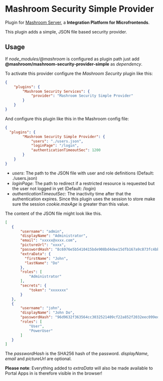 
# Mashroom Security Simple Provider

Plugin for [Mashroom Server](https://www.mashroom-server.com), a **Integration Platform for Microfrontends**.

This plugin adds a simple, JSON file based security provider.

## Usage

If *node_modules/@mashroom* is configured as plugin path just add **@mashroom/mashroom-security-provider-simple** as *dependency*.

To activate this provider configure the _Mashroom Security_ plugin like this:

```json
{
    "plugins": {
        "Mashroom Security Services": {
            "provider": "Mashroom Security Simple Provider"
        }
    }
}
```

And configure this plugin like this in the Mashroom config file:

```json
{
  "plugins": {
        "Mashroom Security Simple Provider": {
            "users": "./users.json",
            "loginPage": "/login",
            "authenticationTimeoutSec": 1200
        }
    }
}
```

 * _users_: The path to the JSON file with user and role definitions (Default: ./users.json)
 * _loginPage_: The path to redirect if a restricted resource is requested but the user not logged in yet (Default: /login)
 * _authenticationTimeoutSec_: The inactivity time after that the authentication expires. Since this plugin uses the session to store make sure the session _cookie.maxAge_ is greater than this value.

 The content of the JSON file might look like this.

 ```json
[
    {
        "username": "admin",
        "displayName": "Administrator",
        "email": "xxxxx@xxxx.com",
        "pictureUrl": "xxxx",
        "passwordHash": "8c6976e5b5410415bde908bd4dee15dfb167a9c873fc4bb8a81f6f2ab448a918",
        "extraData": {
          "firstName": "John",
          "lastName": "Do"
        },
        "roles": [
            "Administrator"
        ],
        "secrets": {
            "token": "xxxxxxx"
        }
    },
    {
        "username": "john",
        "displayName": "John Do",
        "passwordHash": "96d9632f363564cc3032521409cf22a852f2032eec099ed5967c0d000cec607a",
        "roles": [
            "User",
            "PowerUser"
        ]
    }
]

```

The _passwordHash_ is the SHA256 hash of the password. _displayName_, _email_ and _pictureUrl_ are optional.

**Please note**: Everything added to _extraData_ will also be made available to Portal Apps in is therefore visible in the
browser!
